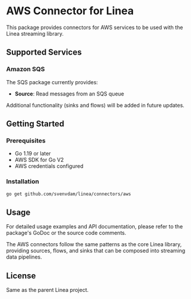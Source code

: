 # AWS Connector for Linea

This package provides connectors for AWS services to be used with the Linea streaming library.

## Supported Services

### Amazon SQS

The SQS package currently provides:

- **Source**: Read messages from an SQS queue

Additional functionality (sinks and flows) will be added in future updates.

## Getting Started

### Prerequisites

- Go 1.19 or later
- AWS SDK for Go V2
- AWS credentials configured

### Installation

```bash
go get github.com/svenvdam/linea/connectors/aws
```

## Usage

For detailed usage examples and API documentation, please refer to the package's GoDoc
or the source code comments.

The AWS connectors follow the same patterns as the core Linea library, providing
sources, flows, and sinks that can be composed into streaming data pipelines.

## License

Same as the parent Linea project.

